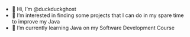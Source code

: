 - 👋 Hi, I’m @duckduckghost
- 👀 I’m interested in finding some projects that I can do in my spare time to improve my Java
- 🌱 I’m currently learning Java on my Software Development Course


<!---
duckduckghost/duckduckghost is a ✨ special ✨ repository because its `README.md` (this file) appears on your GitHub profile.
You can click the Preview link to take a look at your changes.
--->
